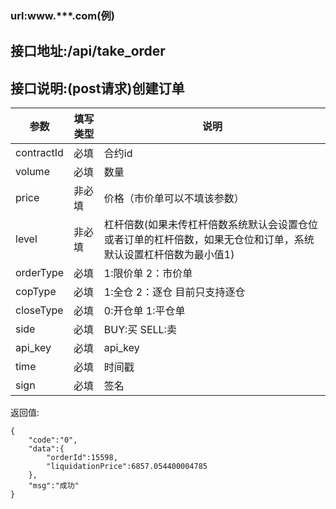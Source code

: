 ### url:www.***.com(例)## 接口地址:/api/take_order## 接口说明:(post请求)创建订单|参数|	填写类型|	说明||------------|--------|-----------------------------||contractId|	必填|	合约id||volume|	必填|	数量||price| 	非必填|	价格（市价单可以不填该参数）||level|     非必填|	杠杆倍数(如果未传杠杆倍数系统默认会设置仓位或者订单的杠杆倍数，如果无仓位和订单，系统默认设置杠杆倍数为最小值1)||orderType|	必填|	1:限价单 2：市价单||copType|	必填|	1:全仓 2：逐仓  目前只支持逐仓||closeType|	必填|	0:开仓单 1:平仓单||side|	必填|	BUY:买 SELL:卖||api_key|	必填|	api_key||time|	必填|	时间戳||sign|	必填|	签名|返回值:    {		"code":"0",		"data":{		    "orderId":15598,		    "liquidationPrice":6857.054400004785		},		"msg":"成功"    }